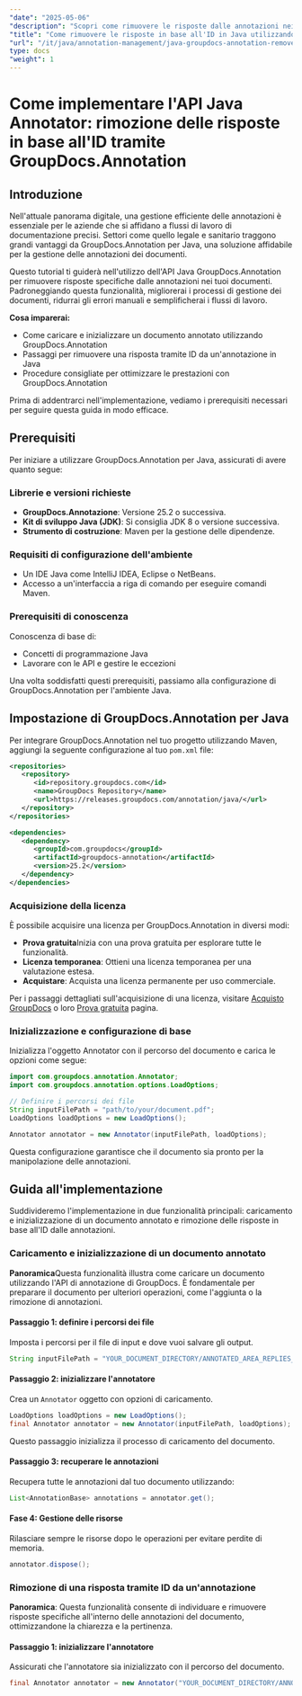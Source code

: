 ```yaml
---
"date": "2025-05-06"
"description": "Scopri come rimuovere le risposte dalle annotazioni nei documenti utilizzando l'API GroupDocs.Annotation per Java. Migliora la gestione dei tuoi documenti con questa guida passo passo."
"title": "Come rimuovere le risposte in base all'ID in Java utilizzando l'API GroupDocs.Annotation"
"url": "/it/java/annotation-management/java-groupdocs-annotation-remove-replies-by-id/"
type: docs
"weight": 1
---
```


# Come implementare l'API Java Annotator: rimozione delle risposte in base all'ID tramite GroupDocs.Annotation

## Introduzione

Nell'attuale panorama digitale, una gestione efficiente delle annotazioni è essenziale per le aziende che si affidano a flussi di lavoro di documentazione precisi. Settori come quello legale e sanitario traggono grandi vantaggi da GroupDocs.Annotation per Java, una soluzione affidabile per la gestione delle annotazioni dei documenti.

Questo tutorial ti guiderà nell'utilizzo dell'API Java GroupDocs.Annotation per rimuovere risposte specifiche dalle annotazioni nei tuoi documenti. Padroneggiando questa funzionalità, migliorerai i processi di gestione dei documenti, ridurrai gli errori manuali e semplificherai i flussi di lavoro.

**Cosa imparerai:**
- Come caricare e inizializzare un documento annotato utilizzando GroupDocs.Annotation
- Passaggi per rimuovere una risposta tramite ID da un'annotazione in Java
- Procedure consigliate per ottimizzare le prestazioni con GroupDocs.Annotation

Prima di addentrarci nell'implementazione, vediamo i prerequisiti necessari per seguire questa guida in modo efficace.

## Prerequisiti

Per iniziare a utilizzare GroupDocs.Annotation per Java, assicurati di avere quanto segue:

### Librerie e versioni richieste
- **GroupDocs.Annotazione**: Versione 25.2 o successiva.
- **Kit di sviluppo Java (JDK)**: Si consiglia JDK 8 o versione successiva.
- **Strumento di costruzione**: Maven per la gestione delle dipendenze.

### Requisiti di configurazione dell'ambiente
- Un IDE Java come IntelliJ IDEA, Eclipse o NetBeans.
- Accesso a un'interfaccia a riga di comando per eseguire comandi Maven.

### Prerequisiti di conoscenza
Conoscenza di base di:
- Concetti di programmazione Java
- Lavorare con le API e gestire le eccezioni

Una volta soddisfatti questi prerequisiti, passiamo alla configurazione di GroupDocs.Annotation per l'ambiente Java.

## Impostazione di GroupDocs.Annotation per Java

Per integrare GroupDocs.Annotation nel tuo progetto utilizzando Maven, aggiungi la seguente configurazione al tuo `pom.xml` file:

```xml
<repositories>
   <repository>
      <id>repository.groupdocs.com</id>
      <name>GroupDocs Repository</name>
      <url>https://releases.groupdocs.com/annotation/java/</url>
   </repository>
</repositories>

<dependencies>
   <dependency>
      <groupId>com.groupdocs</groupId>
      <artifactId>groupdocs-annotation</artifactId>
      <version>25.2</version>
   </dependency>
</dependencies>
```

### Acquisizione della licenza
È possibile acquisire una licenza per GroupDocs.Annotation in diversi modi:
- **Prova gratuita**Inizia con una prova gratuita per esplorare tutte le funzionalità.
- **Licenza temporanea**: Ottieni una licenza temporanea per una valutazione estesa.
- **Acquistare**: Acquista una licenza permanente per uso commerciale.

Per i passaggi dettagliati sull'acquisizione di una licenza, visitare [Acquisto GroupDocs](https://purchase.groupdocs.com/buy) o loro [Prova gratuita](https://releases.groupdocs.com/annotation/java/) pagina.

### Inizializzazione e configurazione di base
Inizializza l'oggetto Annotator con il percorso del documento e carica le opzioni come segue:

```java
import com.groupdocs.annotation.Annotator;
import com.groupdocs.annotation.options.LoadOptions;

// Definire i percorsi dei file
String inputFilePath = "path/to/your/document.pdf";
LoadOptions loadOptions = new LoadOptions();

Annotator annotator = new Annotator(inputFilePath, loadOptions);
```

Questa configurazione garantisce che il documento sia pronto per la manipolazione delle annotazioni.

## Guida all'implementazione

Suddivideremo l'implementazione in due funzionalità principali: caricamento e inizializzazione di un documento annotato e rimozione delle risposte in base all'ID dalle annotazioni.

### Caricamento e inizializzazione di un documento annotato

**Panoramica**Questa funzionalità illustra come caricare un documento utilizzando l'API di annotazione di GroupDocs. È fondamentale per preparare il documento per ulteriori operazioni, come l'aggiunta o la rimozione di annotazioni.

#### Passaggio 1: definire i percorsi dei file
Imposta i percorsi per il file di input e dove vuoi salvare gli output.
```java
String inputFilePath = "YOUR_DOCUMENT_DIRECTORY/ANNOTATED_AREA_REPLIES_5";
```

#### Passaggio 2: inizializzare l'annotatore
Crea un `Annotator` oggetto con opzioni di caricamento.
```java
LoadOptions loadOptions = new LoadOptions();
final Annotator annotator = new Annotator(inputFilePath, loadOptions);
```
Questo passaggio inizializza il processo di caricamento del documento.

#### Passaggio 3: recuperare le annotazioni
Recupera tutte le annotazioni dal tuo documento utilizzando:
```java
List<AnnotationBase> annotations = annotator.get();
```

#### Fase 4: Gestione delle risorse
Rilasciare sempre le risorse dopo le operazioni per evitare perdite di memoria.
```java
annotator.dispose();
```

### Rimozione di una risposta tramite ID da un'annotazione

**Panoramica**: Questa funzionalità consente di individuare e rimuovere risposte specifiche all'interno delle annotazioni del documento, ottimizzandone la chiarezza e la pertinenza.

#### Passaggio 1: inizializzare l'annotatore
Assicurati che l'annotatore sia inizializzato con il percorso del documento.
```java
final Annotator annotator = new Annotator("YOUR_DOCUMENT_DIRECTORY/ANNOTATED_AREA_REPLIES_5